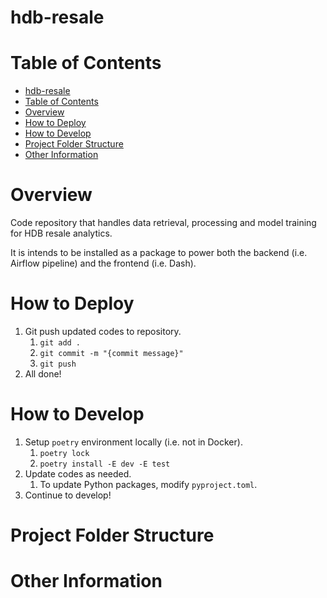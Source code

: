 # hdb-resale

# Table of Contents

- [hdb-resale](#hdb-resale)
- [Table of Contents](#table-of-contents)
- [Overview](#overview)
- [How to Deploy](#how-to-deploy)
- [How to Develop](#how-to-develop)
- [Project Folder Structure](#project-folder-structure)
- [Other Information](#other-information)

# Overview

Code repository that handles data retrieval, processing and model training for HDB resale analytics.

It is intends to be installed as a package to power both the backend (i.e. Airflow pipeline) and the frontend (i.e. Dash).

# How to Deploy

1. Git push updated codes to repository.
   1. `git add .`
   2. `git commit -m "{commit message}"`
   3. `git push`
2. All done!

# How to Develop

1. Setup `poetry` environment locally (i.e. not in Docker).
   1. `poetry lock`
   2. `poetry install -E dev -E test`
2. Update codes as needed.
   1. To update Python packages, modify `pyproject.toml`.
3. Continue to develop!

# Project Folder Structure

# Other Information
